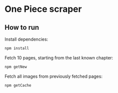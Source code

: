 # One Piece scraper

## How to run

Install dependencies:
```bash
npm install
```

Fetch 10 pages, starting from the last known chapter:
```bash
npm getNew
```

Fetch all images from previously fetched pages:
```bash
npm getCache
```